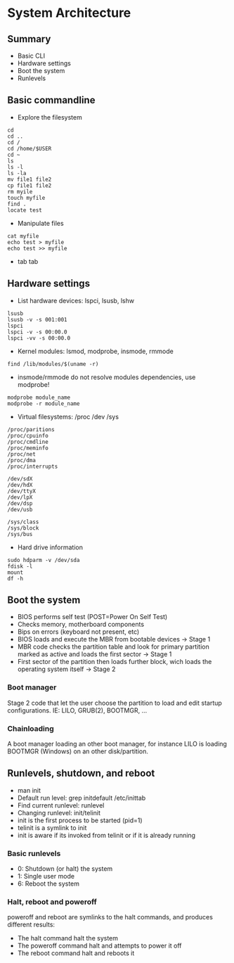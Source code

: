 System Architecture
===================

Summary
-------

- Basic CLI
- Hardware settings
- Boot the system
- Runlevels

Basic commandline
-----------------

- Explore the filesystem
<pre><code>cd
cd ..
cd /
cd /home/$USER
cd ~
ls
ls -l
ls -la
mv file1 file2
cp file1 file2
rm myile
touch myfile
find .
locate test</code></pre>
- Manipulate files
<pre><code>cat myfile
echo test > myfile
echo test >> myfile</pre></code>
- tab tab

Hardware settings
-----------------

- List hardware devices: lspci, lsusb, lshw
<pre><code>lsusb
lsusb -v -s 001:001
lspci
lspci -v -s 00:00.0
lspci -vv -s 00:00.0
</code></pre>
- Kernel modules: lsmod, modprobe, insmode, rmmode
<pre><code>find /lib/modules/$(uname -r)</code></pre>
 - insmode/rmmode do not resolve modules dependencies, use modprobe!
<pre><code>modprobe module_name
modprobe -r module_name</code></pre>
- Virtual filesystems: /proc /dev /sys
<pre><code>/proc/paritions
/proc/cpuinfo
/proc/cmdline
/proc/meminfo
/proc/net
/proc/dma
/proc/interrupts</code></pre>
<pre><code>/dev/sdX
/dev/hdX
/dev/ttyX
/dev/lpX
/dev/dsp
/dev/usb</code></pre>
<pre><code>/sys/class
/sys/block
/sys/bus</code></pre>
- Hard drive information
<pre><code>sudo hdparm -v /dev/sda
fdisk -l
mount
df -h</code></pre>


Boot the system
---------------

- BIOS performs self test (POST=Power On Self Test)
 - Checks memory, motherboard components
 - Bips on errors (keyboard not present, etc)
- BIOS loads  and execute the MBR from bootable devices -> Stage 1
- MBR code checks the partition table and look for primary
  partition marked as active and loads the first sector -> Stage 1
- First sector of the partition then loads further block,
  wich loads the operating system itself -> Stage 2

### Boot manager

Stage 2 code that let the user choose the partition to load and edit
startup configurations.
IE: LILO, GRUB(2), BOOTMGR, ...

### Chainloading

A boot manager loading an other boot manager, for instance LILO
is loading BOOTMGR (Windows) on an other disk/partition.

Runlevels, shutdown, and reboot
-------------------------------

- man init
- Default run level: grep initdefault /etc/inittab
- Find current runlevel: runlevel
- Changing runlevel: init/telinit
 - init is the first process to be started (pid=1)
 - telinit is a symlink to init
 - init is aware if its invoked from telinit or if it is already running

### Basic runlevels

- 0: Shutdown (or halt) the system
- 1: Single user mode
- 6: Reboot the system

### Halt, reboot and poweroff

poweroff and reboot are symlinks to the halt commands, and produces different results:

- The halt command halt the system
- The poweroff command halt and attempts to power it off
- The reboot command halt and reboots it
